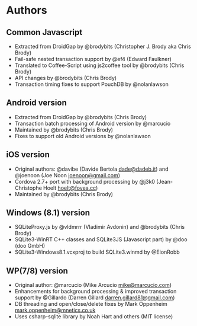 # Authors

## Common Javascript

- Extracted from DroidGap by @brodybits (Christopher J. Brody aka Chris Brody)
- Fail-safe nested transaction support by @ef4 (Edward Faulkner)
- Translated to Coffee-Script using js2coffee tool by @brodybits (Chris Brody)
- API changes by @brodybits (Chris Brody)
- Transaction timing fixes to support PouchDB by @nolanlawson

## Android version

- Extracted from DroidGap by @brodybits (Chris Brody)
- Transaction batch processing of Android version by @marcucio
- Maintained by @brodybits (Chris Brody)
- Fixes to support old Android versions by @nolanlawson

## iOS version

- Original authors: @davibe (Davide Bertola <dade@dadeb.it>) and @joenoon (Joe Noon <joenoon@gmail.com>)
- Cordova 2.7+ port with background processing by @j3k0 (Jean-Christophe Hoelt <hoelt@fovea.cc>)
- Maintained by @brodybits (Chris Brody)

## Windows (8.1) version

- SQLiteProxy.js by @vldmrrr (Vladimir Avdonin) and @brodybits (Chris Brody)
- SQLite3-WinRT C++ classes and SQLite3JS (Javascript part) by @doo (doo GmbH)
- SQLite3-Windows8.1.vcxproj to build SQLite3.winmd by @EionRobb

## WP(7/8) version

- Original author: @marcucio (Mike Arcucio <mike@marcucio.com>)
- Enhancements for background processing & improved transaction support by @Gillardo (Darren Gillard <darren.gillard81@gmail.com>)
- DB threading and open/close/delete fixes by Mark Oppenheim <mark.oppenheim@mnetics.co.uk>
- Uses csharp-sqlite library by Noah Hart and others (MIT license)

